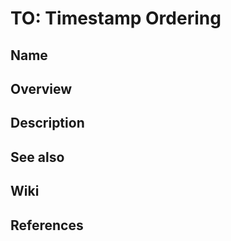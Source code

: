 # TO: Timestamp Ordering

## Name

## Overview

## Description

## See also

## Wiki

## References
